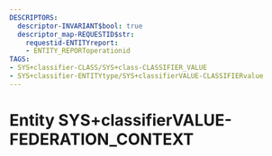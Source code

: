 ```yaml
---
DESCRIPTORS:
  descriptor-INVARIANT$bool: true
  descriptor_map-REQUESTID$str:
    requestid-ENTITYreport:
    - ENTITY_REPORToperationid
TAGS:
- SYS+classifier-CLASS/SYS+class-CLASSIFIER_VALUE
- SYS+classifier-ENTITYtype/SYS+classifierVALUE-CLASSIFIERvalue
---
```

# Entity SYS+classifierVALUE-FEDERATION_CONTEXT

